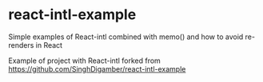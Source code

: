 # react-intl-example

Simple examples of React-intl combined with memo() and how to avoid re-renders in React

Example of project with React-intl forked from https://github.com/SinghDigamber/react-intl-example
